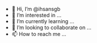 - 👋 Hi, I’m @ihsansgb
- 👀 I’m interested in ...
- 🌱 I’m currently learning ...
- 💞️ I’m looking to collaborate on ...
- 📫 How to reach me ...

<!---
ihsansgb/ihsansgb is a ✨ special ✨ repository because its `README.md` (this file) appears on your GitHub profile.
You can click the Preview link to take a look at your changes.
--->
